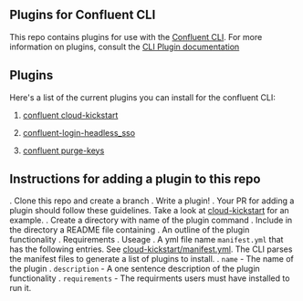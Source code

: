 ## Plugins for Confluent CLI

This repo contains plugins for use with
the [Confluent CLI](https://docs.confluent.io/confluent-cli/current/overview.html). For more information on plugins, consult the [CLI Plugin documentation](https://docs.confluent.io/confluent-cli/current/plugins.html)


## Plugins


Here's a list of the current plugins you can install for the confluent CLI:

1. [confluent cloud-kickstart](cloud-kickstart/README.md)

2. [confluent-login-headless_sso](confluent-login-headless_sso/README.md)

2. [confluent purge-keys](purge-keys/README.md)




## Instructions for adding a plugin to this repo

. Clone this repo and create a branch
. Write a plugin!
. Your PR for adding a plugin should follow these guidelines.  Take a look at [cloud-kickstart](cloud-kickstart/README.md) for an example.
  . Create a directory with name of the plugin command
  . Include in the directory a README file containing
    . An outline of the plugin functionality
    . Requirements
    . Useage 
  . A yml file name `manifest.yml` that has the following entries. See [cloud-kickstart/manifest.yml](cloud-kickstart/manifest.yml).  The CLI parses the manifest files to generate a list of plugins to install.
    . `name` - The name of the plugin
    . `description` - A one sentence description of the plugin functionality
    . `requirements` - The requirments users must have installed to run it.